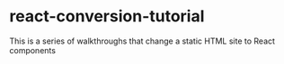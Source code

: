 # react-conversion-tutorial
This is a series of walkthroughs that change a static HTML site to React components
